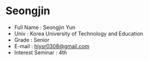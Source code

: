 # Seongjin
* Full Name : Seongjin Yun
* Univ : Korea University of Technology and Education
* Grade : Senior
* E-mail : hiysr0308@gmail.com
* Interest Seminar : 4th
